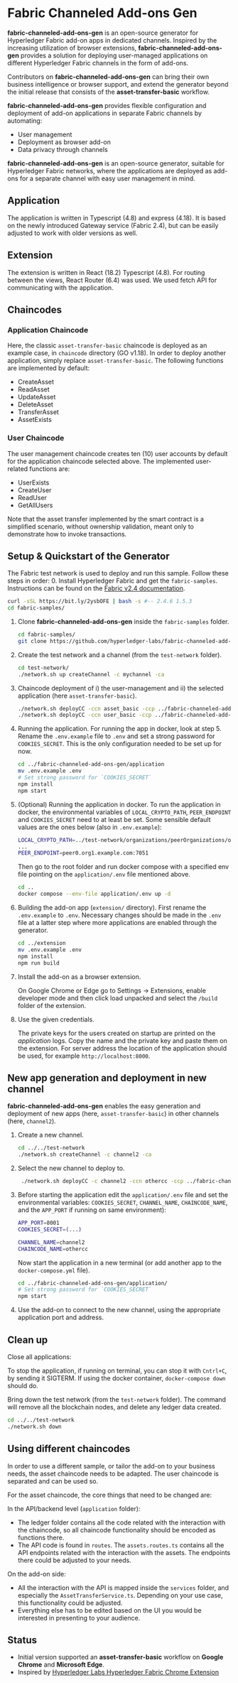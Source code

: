 # Fabric Channeled Add-ons Gen

**fabric-channeled-add-ons-gen** is an open-source generator for Hyperledger Fabric add-on apps in dedicated channels. Inspired by the increasing utilization of browser extensions, **fabric-channeled-add-ons-gen** provides a solution for deploying user-managed applications on different Hyperledger Fabric channels in the form of add-ons.

Contributors on **fabric-channeled-add-ons-gen** can bring their own business intelligence or browser support, and extend the generator beyond the initial release that consists of the **asset-transfer-basic** workflow.

**fabric-channeled-add-ons-gen** provides flexible configuration and deployment of add-on applications in separate Fabric channels by automating:

- User management
- Deployment as browser add-on
- Data privacy through channels

**fabric-channeled-add-ons-gen** is an open-source generator, suitable for Hyperledger Fabric networks, where the applications are deployed as add-ons for a separate channel with easy user management in mind.

## Application

The application is written in Typescript (4.8) and express (4.18). It is based on the newly introduced Gateway service (Fabric 2.4), but can be easily adjusted to work with older versions as well.

## Extension

The extension is written in React (18.2) Typescript (4.8). For routing between the views, React Router (6.4) was used. We
used fetch API for communicating with the application.

## Chaincodes

### Application Chaincode

Here, the classic `asset-transfer-basic` chaincode is deployed as an example case, in `chaincode` directory (GO v1.18).
In order to deploy another application, simply replace `asset-transfer-basic`.
The following functions are implemented by default:

- CreateAsset
- ReadAsset
- UpdateAsset
- DeleteAsset
- TransferAsset
- AssetExists

### User Chaincode

The user management chaincode creates ten (10) user accounts by default for the application chaincode selected above.
The implemented user-related functions are:

- UserExists
- CreateUser
- ReadUser
- GetAllUsers

Note that the asset transfer implemented by the smart contract is a simplified scenario, without ownership validation, meant only to demonstrate how to invoke transactions.

## Setup & Quickstart of the Generator

The Fabric test network is used to deploy and run this sample. Follow these steps in order:
0. Install Hyperledger Fabric and get the `fabric-samples`.
   Instructions can be found on the [Fabric v2.4 documentation](https://hyperledger-fabric.readthedocs.io/en/release-2.4/install.html).

   ```bash
   curl -sSL https://bit.ly/2ysbOFE | bash -s #-- 2.4.6 1.5.3
   cd fabric-samples/
   ```

1. Clone **fabric-channeled-add-ons-gen** inside the `fabric-samples` folder.

   ```bash
   cd fabric-samples/
   git clone https://github.com/hyperledger-labs/fabric-channeled-add-ons-gen.git
   ```

2. Create the test network and a channel (from the `test-network` folder).

   ```bash
   cd test-network/
   ./network.sh up createChannel -c mychannel -ca
   ```

3. Chaincode deployment of i) the user-management and ii) the selected application (here `asset-transfer-basic`).

   ```bash
   ./network.sh deployCC -ccn asset_basic -ccp ../fabric-channeled-add-ons-gen/chaincode/asset-chaincode -ccl go
   ./network.sh deployCC -ccn user_basic -ccp ../fabric-channeled-add-ons-gen/chaincode/user-chaincode -ccl go
   ```

4. Running the application. For running the app in docker, look at step 5. Rename the `.env.example` file to `.env` and set a strong password for `COOKIES_SECRET`.
   This is the only configuration needed to be set up for now.

   ```bash
   cd ../fabric-channeled-add-ons-gen/application
   mv .env.example .env
   # Set strong password for `COOKIES_SECRET`
   npm install
   npm start
   ```

5. (Optional) Running the application in docker. To run the application in docker, the environmental variables of `LOCAL_CRYPTO_PATH`, `PEER_ENDPOINT` and `COOKIES_SECRET` need to at least be set. Some sensible default values are the ones below (also in `.env.example`):

   ```bash
   LOCAL_CRYPTO_PATH=../test-network/organizations/peerOrganizations/org1.example.com
   ...
   PEER_ENDPOINT=peer0.org1.example.com:7051
   ```

   Then go to the root folder and run docker compose with a specified env file pointing on the `application/.env` file mentioned above.

   ```bash
   cd ..
   docker compose --env-file application/.env up -d
   ```

6. Building the add-on app (`extension/` directory). First rename the `.env.example` to `.env`.
Necessary changes should be made in the `.env` file at a latter step where more applications are enabled through the generator.

   ```bash
   cd ../extension
   mv .env.example .env
   npm install
   npm run build
   ```

7. Install the add-on as a browser extension.

   On Google Chrome or Edge go to Settings -> Extensions, enable
   developer mode and then click load unpacked and select the
   `/build` folder of the extension.

8. Use the given credentials.

   The private keys for the users created on startup are printed on the _application_ logs.
   Copy the name and the private key and paste them on the extension. For server address the location of the
   application should be used, for example `http://localhost:8000`.

## New app generation and deployment in new channel

**fabric-channeled-add-ons-gen** enables the easy generation and deployment of new apps (here, `asset-transfer-basic`) in other channels (here, `channel2`).

1. Create a new channel.

   ```bash
   cd ../../test-network
   ./network.sh createChannel -c channel2 -ca
   ```

2. Select the new channel to deploy to.

   ```bash
    ./network.sh deployCC -c channel2 -ccn othercc -ccp ../fabric-channeled-add-ons-gen/chaincode/ -ccl go
   ```

3. Before starting the application edit the `application/.env` file and set the environmental variables:
   `COOKIES_SECRET`, `CHANNEL_NAME`, `CHAINCODE_NAME`, and the `APP_PORT` if running on same environment):

   ```bash
   APP_PORT=8001
   COOKIES_SECRET=(...)

   CHANNEL_NAME=channel2
   CHAINCODE_NAME=othercc
   ```

   Now start the application in a new terminal (or add another app to the `docker-compose.yml` file).

   ```bash
   cd ../fabric-channeled-add-ons-gen/application/
   # Set strong password for `COOKIES_SECRET`
   npm start
   ```

4. Use the add-on to connect to the new channel, using the appropriate application port and address.

## Clean up

Close all applications:

To stop the application, if running on terminal, you can stop it with `Cntrl+C`, by sending it SIGTERM. If using the docker container,
`docker-compose down` should do.

Bring down the test network (from the `test-network` folder). The command will remove all the blockchain nodes, and delete any ledger data created.

```bash
cd ../../test-network
./network.sh down
```

## Using different chaincodes

In order to use a different sample, or tailor the add-on to your business needs, the asset chaincode needs to be adapted. The user chaincode is separated and can be used so.

For the asset chaincode, the core things that need to be changed are:

In the API/backend level (`application` folder):

- The ledger folder contains all the code related with the interaction with the chaincode, so all chaincode functionality should be encoded as functions there.
- The API code is found in `routes`. The `assets.routes.ts` contains all the API endpoints related with the interaction with the assets. The endpoints there could be adjusted to your needs.

On the add-on side:

- All the interaction with the API is mapped inside the `services` folder, and especially the `AssetTransferService.ts`. Depending on your use case, this functionality could be adjusted.
- Everything else has to be edited based on the UI you would be interested in presenting to your audience. 

## Status

- Initial version supported an **asset-transfer-basic** workflow on **Google Chrome** and **Microsoft Edge**.
- Inspired by [Hyperledger Labs Hyperledger Fabric Chrome Extension](https://github.com/hyperledger-labs/fabric-chrome-extension)
